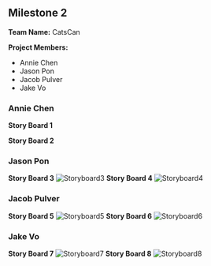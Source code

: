 ## Milestone 2

**Team Name:** CatsCan

**Project Members:**
* Annie Chen
* Jason Pon
* Jacob Pulver
* Jake Vo

### Annie Chen
**Story Board 1**

**Story Board 2**


### Jason Pon
**Story Board 3**
![Storyboard3](/storyboards/storyboard3.png)
**Story Board 4**
![Storyboard4](/storyboards/storyboard4.png)

### Jacob Pulver
**Story Board 5**
![Storyboard5](/storyboards/Storyboard5.jpg)
**Story Board 6**
![Storyboard6](/storyboards/Storyboard6.jpg)

### Jake Vo
**Story Board 7**
![Storyboard7](/storyboards/storyboard7.png)
**Story Board 8**
![Storyboard8](/storyboards/storyboard8.png)
